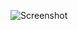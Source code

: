 ![Screenshot](https://raw.githubusercontent.com/Cryakl/Ultimate-RAT-Collection/refs/heads/main/SchwarzeSonneRat/Schwarze%20Sonne%20RAT%200.2%20Beta/Screenshot.png)
